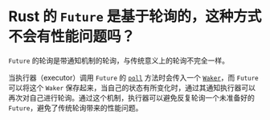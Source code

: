 # Rust 的 `Future` 是基于轮询的，这种方式不会有性能问题吗？

`Future` 的轮询是带通知机制的轮询，与传统意义上的轮询不完全一样。

当执行器（executor）调用 `Future` 的 [`poll`][poll] 方法时会传入一个 [`Waker`][waker]，而 `Future` 可以将这个 `Waker` 保存起来，当自己的状态有所变化时，通过其通知执行器可以再次对自己进行轮询。通过这个机制，执行器可以避免反复轮询一个未准备好的 `Future`，避免了传统轮询带来的性能问题。


[poll]: https://doc.rust-lang.org/std/future/trait.Future.html#tymethod.poll
[waker]: https://doc.rust-lang.org/std/task/struct.Waker.html
